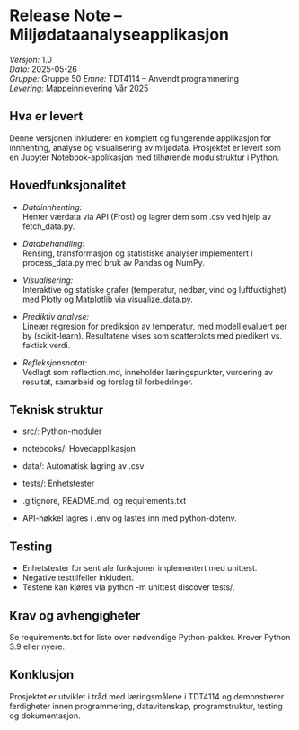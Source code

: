 # Release Note – Miljødataanalyseapplikasjon

*Versjon:* 1.0  
*Dato:* 2025-05-26  
*Gruppe:* Gruppe 50
*Emne:* TDT4114 – Anvendt programmering  
*Levering:* Mappeinnlevering Vår 2025

## Hva er levert

Denne versjonen inkluderer en komplett og fungerende applikasjon for innhenting, analyse og visualisering av miljødata. Prosjektet er levert som en Jupyter Notebook-applikasjon med tilhørende modulstruktur i Python.

## Hovedfunksjonalitet

- *Datainnhenting:*  
  Henter værdata via API (Frost) og lagrer dem som .csv ved hjelp av fetch_data.py.

- *Databehandling:*  
  Rensing, transformasjon og statistiske analyser implementert i process_data.py med bruk av Pandas og NumPy.

- *Visualisering:*  
  Interaktive og statiske grafer (temperatur, nedbør, vind og luftfuktighet) med Plotly og Matplotlib via visualize_data.py.

- *Prediktiv analyse:*  
  Lineær regresjon for prediksjon av temperatur, med modell evaluert per by (scikit-learn). Resultatene vises som scatterplots med predikert vs. faktisk verdi.

- *Refleksjonsnotat:*  
  Vedlagt som reflection.md, inneholder læringspunkter, vurdering av resultat, samarbeid og forslag til forbedringer.

## Teknisk struktur

  - src/: Python-moduler
  - notebooks/: Hovedapplikasjon
  - data/: Automatisk lagring av .csv
  - tests/: Enhetstester
  - .gitignore, README.md, og requirements.txt

- API-nøkkel lagres i .env og lastes inn med python-dotenv.


## Testing

- Enhetstester for sentrale funksjoner implementert med unittest.
- Negative testtilfeller inkludert.
- Testene kan kjøres via python -m unittest discover tests/.

## Krav og avhengigheter

Se requirements.txt for liste over nødvendige Python-pakker. Krever Python 3.9 eller nyere.

## Konklusjon

Prosjektet er utviklet i tråd med læringsmålene i TDT4114 og demonstrerer ferdigheter innen programmering, datavitenskap, programstruktur, testing og dokumentasjon.